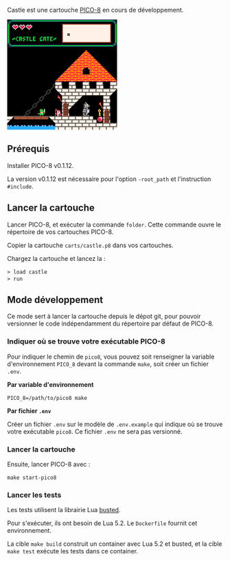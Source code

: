 Castle est une cartouche [PICO-8](https://www.lexaloffle.com/pico-8.php) en cours de développement.

<img src="images/castle_0.gif" width="256px" height="auto">

## Prérequis

Installer PICO-8 v0.1.12.

La version v0.1.12 est nécessaire pour l'option `-root_path` et l'instruction `#include`.

## Lancer la cartouche

Lancer PICO-8, et exécuter la commande `folder`. Cette commande ouvre le répertoire de vos cartouches PICO-8.

Copier la cartouche `carts/castle.p8` dans vos cartouches.

Chargez la cartouche et lancez la :
```
> load castle
> run
```

## Mode développement

Ce mode sert à lancer la cartouche depuis le dépot git, pour pouvoir versionner le code indépendamment du répertoire par défaut de PICO-8.

### Indiquer où se trouve votre exécutable PICO-8

Pour indiquer le chemin de `pico8`, vous pouvez soit renseigner la variable d'environnement `PICO_8` devant la commande `make`, soit créer un fichier `.env`.

**Par variable d'environnement**

```
PICO_8=/path/to/pico8 make
```

**Par fichier `.env`**

Créer un fichier `.env` sur le modèle de `.env.example` qui indique où se trouve votre exécutable `pico8`. Ce fichier `.env` ne sera pas versionné.

### Lancer la cartouche

Ensuite, lancer PICO-8 avec :

```
make start-pico8
```

### Lancer les tests

Les tests utilisent la librairie Lua [busted](https://olivinelabs.com/busted/).

Pour s'exécuter, ils ont besoin de Lua 5.2. Le `Dockerfile` fournit cet environnement.

La cible `make build` construit un container avec Lua 5.2 et busted, et la cible `make test` exécute les tests dans ce container.
